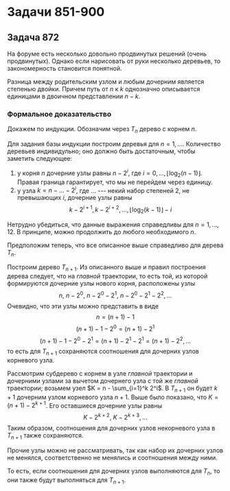 # Задачи 851-900

## Задача 872

На форуме есть несколько довольно продвинутых решений (очень продвинутых).
Однако если нарисовать от руки несколько деревьев, то закономерность становится понятной.

Разница между родительским узлом и любым дочерним является степенью двойки.
Причем путь от $n$ к $k$ однозначно описывается единицами в двоичном представлении $n-k$.

### Формальное доказательство

Докажем по индукции.
Обозначим через $T_n$ дерево с корнем $n$.

Для задания базы индукции построим деревья для $n = 1, \dots$.
Количество деревьев индивидульно; оно должно быть достаточным, чтобы заметить следующее:

1. у корня $n$ дочерние узлы равны $n - 2^i$, где $i = 0, \dots, \lfloor \log_2 (n - 1)\rfloor$.
   Правая граница гарантирует, что мы не перейдем через единицу.
2. у узла $k = n - \dots - 2^i$, где $\dots$ --- некий набор степеней 2, не превышающих $i$, дочерние узлы равны
   $$k - 2^{i+1}, k - 2 ^{i+2}, \dots, \lfloor \log_2 (k - 1) \rfloor - i$$

Нетрудно убедиться, что данные выражения справедливы для $n = 1, \dots, 12$.
В принципе, можно продолжить до любого необходимого $n$.

Предположим теперь, что все описанное выше справедливо для дерева $T_n$.

Построим дерево $T_{n+1}$.
Из описанного выше и правил построения дерева следует, что на *главной* траектории, то есть той, из которой формируются дочерние узлы нового корня, расположены узлы
$$n,\ n - 2^0,\ n - 2^0 - 2^1,\ n - 2^0 - 2^1 - 2^2, \dots$$
Очевидно, что эти узлы можно представить в виде
$$n = (n+1) - 1$$
$$(n+1) - 1 - 2^0 = (n+1) - 2^1$$
$$(n+1) - 1 - 2^0 - 2^1 = (n+1) - 2^1 - 2^1 = (n+1) - 2^2, \dots$$
то есть для $T_{n+1}$ сохраняются соотношения для дочерних узлов корневого узла.

Рассмотрим субдерево с корнем в узле *главной* траектории и дочерними узлами за вычетом дочернего узла с той же *главной* траектории;
возьмем узел $K = n - \sum_{i=1}^k 2^i$.
В $T_{n+1}$ он будет $k + 1$ дочерним узлом корневого узла $n+1$.
Выше было показано, что $K = (n+1) - 2^{k+1}$.
Его оставшиеся дочерние узлы равны
$$K - 2^{k + 2},\ K - 2^{k + 3}, \dots$$
Таким образом, соотношения для дочерних узлов некорневого узла в $T_{n+1}$ также сохраняются.

Прочие узлы можно не рассматривать, так как набор их дочерних узлов не менялся, соответственно не менялись и соотношения между ними.

То есть, если соотношения для дочерних узлов выполняются для $T_n$, то они также будут выполняться для $T_{n+1}$.
